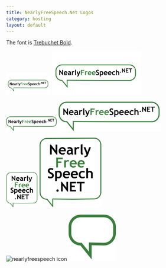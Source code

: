 ```yaml
---
title: NearlyFreeSpeech.Net Logos
category: hosting
layout: default
---
```

The font is [Trebuchet Bold](http://www.myfonts.com/fonts/ascender/trebuchet/bold/?ref=hackerlogos).

![120x60 nearlyfreespeech logo](nearlyfreespeech-120x60.png) ![120x60 nearlyfreespeech logo](nearlyfreespeech-ar21.svg)

![horizontal nearlyfreespeech logo](nearlyfreespeech-horizontal.png) ![horizontal nearlyfreespeech logo](nearlyfreespeech-horizontal.svg)

![vertical nearlyfreespeech logo](nearlyfreespeech-vertical.png) ![vertical nearlyfreespeech logo](nearlyfreespeech-vertical.svg)

![nearlyfreespeech icon](nearlyfreespeech-32.png) ![nearlyfreespeech icon](nearlyfreespeech-icon.svg)

